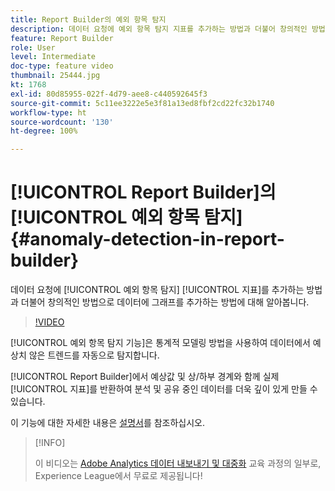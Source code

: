 ```yaml
---
title: Report Builder의 예외 항목 탐지
description: 데이터 요청에 예외 항목 탐지 지표를 추가하는 방법과 더불어 창의적인 방법으로 데이터에 그래프를 추가하는 방법에 대해 알아봅니다.
feature: Report Builder
role: User
level: Intermediate
doc-type: feature video
thumbnail: 25444.jpg
kt: 1768
exl-id: 80d85955-022f-4d79-aee8-c440592645f3
source-git-commit: 5c11ee3222e5e3f81a13ed8fbf2cd22fc32b1740
workflow-type: ht
source-wordcount: '130'
ht-degree: 100%

---
```


# [!UICONTROL Report Builder]의 [!UICONTROL 예외 항목 탐지] {#anomaly-detection-in-report-builder}

데이터 요청에 [!UICONTROL 예외 항목 탐지] [!UICONTROL 지표]를 추가하는 방법과 더불어 창의적인 방법으로 데이터에 그래프를 추가하는 방법에 대해 알아봅니다.

>[!VIDEO](https://video.tv.adobe.com/v/23543/?quality=12)

[!UICONTROL 예외 항목 탐지 기능]은 통계적 모델링 방법을 사용하여 데이터에서 예상치 않은 트렌드를 자동으로 탐지합니다.

[!UICONTROL Report Builder]에서 예상값 및 상/하부 경계와 함께 실제 [!UICONTROL 지표]를 반환하여 분석 및 공유 중인 데이터를 더욱 깊이 있게 만들 수 있습니다.

이 기능에 대한 자세한 내용은 [설명서](https://experienceleague.adobe.com/docs/analytics/analyze/analysis-workspace/virtual-analyst/anomaly-detection/statistics-anomaly-detection.html?lang=ko)를 참조하십시오.

>[!INFO]
>
> 이 비디오는 [Adobe Analytics 데이터 내보내기 및 대중화](https://experienceleague.adobe.com/?recommended=Analytics-A-1-2022.1.democratizing) 교육 과정의 일부로, Experience League에서 무료로 제공됩니다!